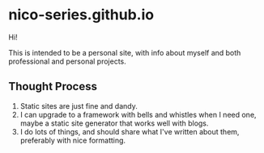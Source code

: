 # nico-series.github.io

Hi!

This is intended to be a personal site, with info about myself and both professional and personal projects. 

## Thought Process
1. Static sites are just fine and dandy.
2. I can upgrade to a framework with bells and whistles when I need one, maybe a static site generator that works well with blogs.
3. I do lots of things, and should share what I've written about them, preferably with nice formatting.
